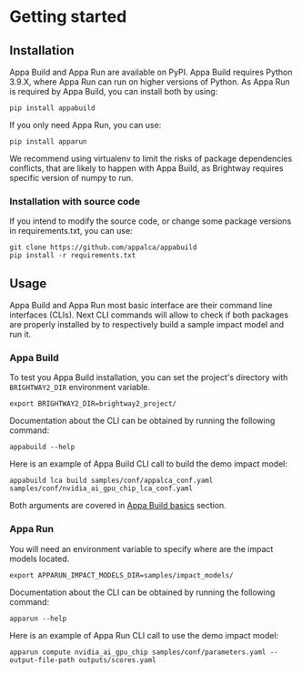 # Getting started

## Installation
Appa Build and Appa Run are available on PyPI.
Appa Build requires Python 3.9.X, where Appa Run can run on higher versions of Python.
As Appa Run is required by Appa Build, you can install both by using:
```
pip install appabuild
```

If you only need Appa Run, you can use:
```
pip install apparun
```

We recommend using virtualenv to limit the risks of package dependencies conflicts, that are likely to happen with Appa Build, as Brightway requires specific version of numpy to run.

### Installation with source code
If you intend to modify the source code, or change some package versions in requirements.txt, you can use:
```
git clone https://github.com/appalca/appabuild
pip install -r requirements.txt
```

## Usage
Appa Build and Appa Run most basic interface are their command line interfaces (CLIs).
Next CLI commands will allow to check if both packages are properly installed by to respectively build a sample impact model and run it.

### Appa Build
To test you Appa Build installation, you can set the project's directory with ```BRIGHTWAY2_DIR``` environment variable.
```
export BRIGHTWAY2_DIR=brightway2_project/
```

Documentation about the CLI can be obtained by running the following command:
```
appabuild --help
```

Here is an example of Appa Build CLI call to build the demo impact model:
```
appabuild lca build samples/conf/appalca_conf.yaml samples/conf/nvidia_ai_gpu_chip_lca_conf.yaml
```

Both arguments are covered in [Appa Build basics](appa_build_basics.md) section.

### Appa Run
You will need an environment variable to specify where are the impact models located.
```
export APPARUN_IMPACT_MODELS_DIR=samples/impact_models/
```

Documentation about the CLI can be obtained by running the following command:
```
apparun --help
```

Here is an example of Appa Run CLI call to use the demo impact model:
```
apparun compute nvidia_ai_gpu_chip samples/conf/parameters.yaml --output-file-path outputs/scores.yaml
```
